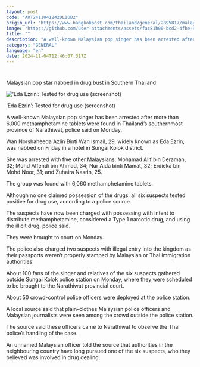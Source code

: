 ```yaml
---
layout: post
code: "ART2411041242DLIOB2"
origin_url: "https://www.bangkokpost.com/thailand/general/2895817/malaysian-pop-star-nabbed-in-drug-bust-in-southern-thailand"
image: "https://github.com/user-attachments/assets/fac81b00-bcd2-4fbe-9e65-ee4685b7d49d"
title: ""
description: "A well-known Malaysian pop singer has been arrested after more than 6,000 methamphetamine tablets were found in Thailand’s southernmost province of Narathiwat, police said on Monday."
category: "GENERAL"
language: "en"
date: 2024-11-04T12:46:07.317Z
---
```


# 

Malaysian pop star nabbed in drug bust in Southern Thailand

![‘Eda Ezrin’: Tested for drug use (screenshot)](https://github.com/user-attachments/assets/02e91c74-72aa-4bc3-bc75-9807b93271bd)

‘Eda Ezrin’: Tested for drug use (screenshot)

A well-known Malaysian pop singer has been arrested after more than 6,000 methamphetamine tablets were found in Thailand’s southernmost province of Narathiwat, police said on Monday.

Wan Norshaheeda Azlin Binti Wan Ismail, 29, widely known as Eda Ezrin, was nabbed on Friday in a hotel in Sungai Kolok district.

She was arrested with five other Malaysians: Mohamad Alif bin Deraman, 32; Mohd Affendi bin Ahmad, 34; Nur Aida binti Mamat, 32; Erdieka bin Mohd Noor, 31; and Zuhaira Nasrin, 25.

The group was found with 6,060 methamphetamine tablets.

Although no one claimed possession of the drugs, all six suspects tested positive for drug use, according to a police source.

The suspects have now been charged with possessing with intent to distribute methamphetamine, considered a Type 1 narcotic drug, and using the illicit drug, police said.

They were brought to court on Monday.

The police also charged two suspects with illegal entry into the kingdom as their passports weren’t properly stamped by Malaysian or Thai immigration authorities.

About 100 fans of the singer and relatives of the six suspects gathered outside Sungai Kolok police station on Monday, where they were scheduled to be brought to the Narathiwat provincial court.

About 50 crowd-control police officers were deployed at the police station.

A local source said that plain-clothes Malaysian police officers and Malaysian journalists were seen among the crowd outside the police station.

The source said these officers came to Narathiwat to observe the Thai police’s handling of the case.

An unnamed Malaysian officer told the source that authorities in the neighbouring country have long pursued one of the six suspects, who they believed was involved in drug dealing.